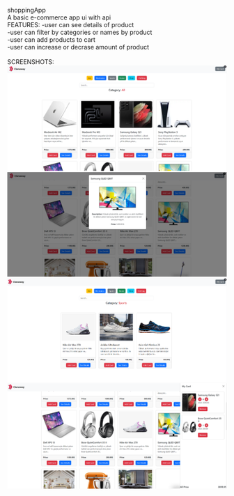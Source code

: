 shoppingApp
<br>
A basic e-commerce app ui with api
<br>
FEATURES:
-user can see details of product <br>
-user can filter by categories or names by product <br>
-user can add products to cart <br>
-user can increase or decrase amount of product <br>
<br>
SCREENSHOTS:
![](./assets/main.png)
![](./assets/detailModal.png)
![](./assets/categoryFilter.png)
![](./assets/card.png)
